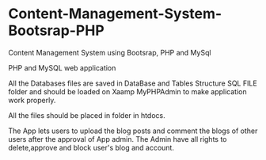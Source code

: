 # Content-Management-System-Bootsrap-PHP
Content Management System using Bootsrap, PHP and MySql

PHP and MySQL web application

All the Databases files are saved in DataBase and Tables Structure SQL FILE folder and should be loaded on Xaamp MyPHPAdmin to make application work properly.

All the files should be placed in folder in htdocs.

The App lets users to upload the blog posts and comment the blogs of other users after the approval of App admin.
The Admin have all rights to delete,approve and block user's blog and account.


